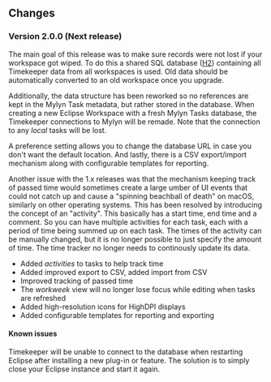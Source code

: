 ## Changes

### Version 2.0.0 (Next release)

The main goal of this release was to make sure records were not lost if your workspace got wiped. To do this a shared SQL database ([H2](http://www.h2database.com)) containing all Timekeeper data from all workspaces is used. Old data should be automatically converted to an old workspace once you upgrade.

Additionally, the data structure has been reworked so no references are kept in the Mylyn Task metadata, but rather stored in the database. When creating a new Eclipse Workspace with a fresh Mylyn Tasks database, the Timekeeper connections to Mylyn will be remade. Note that the connection to any _local_ tasks will be lost.

A preference setting allows you to change the database URL in case you don't want the default location. And lastly, there is a CSV export/import mechanism along with configurable templates for reporting.

Another issue with the 1.x releases was that the mechanism keeping track of passed time would sometimes create a large umber of UI events that could not catch up and cause a "spinning beachball of death" on macOS, similarly on other operating systems. This has been resolved by introducing the concept of an "activity". This basically has a start time, end time and a comment. So you can have multiple activities for each task, each with a period of time being summed up on each task. The times of the activity can be manually changed, but it is no longer possible to just specify the amount of time. The time tracker no longer needs to continously update its data.

* Added _activities_ to tasks to help track time
* Added improved export to CSV, added import from CSV
* Improved tracking of passed time
* The *workweek* view will no longer lose focus while editing when tasks are refreshed
* Added high-resolution icons for HighDPI displays
* Added configurable templates for reporting and exporting

#### Known issues

Timekeeper will be unable to connect to the database when restarting Eclipse after installing a new plug-in or feature. The solution is to simply close your Eclipse instance and start it again. 